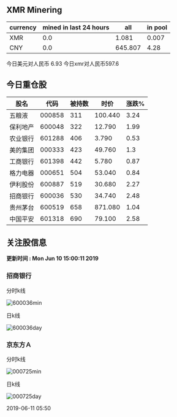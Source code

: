## XMR Minering

|currency|mined in last 24 hours|all|in pool|
|---|---|---|---|
|XMR|0.0|1.081|0.007|
|CNY|0.0|645.807|4.28|

今日美元对人民币 6.93	今日xmr对人民币597.6


## 今日重仓股 

|股名|代码|被持数|时价|涨跌%|
|---|---|---|---|---|
|五粮液|000858|311|100.440|3.24|
|保利地产|600048|322|12.790|1.99|
|农业银行|601288|406|3.790|0.53|
|美的集团|000333|423|49.760|1.3|
|工商银行|601398|442|5.780|0.87|
|格力电器|000651|504|53.040|0.84|
|伊利股份|600887|519|30.680|2.27|
|招商银行|600036|530|34.740|2.48|
|贵州茅台|600519|658|871.080|1.04|
|中国平安|601318|690|79.100|2.58|

## 关注股信息
**更新时间 : Mon Jun 10 15:00:11 2019**
### 招商银行 
分时k线

![600036min](http://image.sinajs.cn/newchart/min/n/sh600036.gif)

日k线

![600036day](http://image.sinajs.cn/newchart/daily/n/sh600036.gif)

### 京东方Ａ 
分时k线

![000725min](http://image.sinajs.cn/newchart/min/n/sz000725.gif)

日k线

![000725day](http://image.sinajs.cn/newchart/daily/n/sz000725.gif)

2019-06-11 05:50
